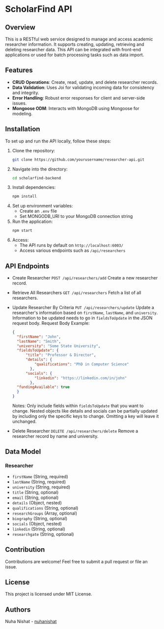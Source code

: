 # ScholarFind API
## Overview
This is a RESTful web service designed to manage and access academic researcher information. It supports creating, updating, retrieving and deleting researcher data. This API can be integrated with front-end applications or used for batch processing tasks such as data import.

## Features
* **CRUD Operations**: Create, read, update, and delete researcher records.
* **Data Validation**: Uses Joi for validating incoming data for consistency and integrity.
* **Error Handling**: Robust error responses for client and server-side issues.
* **Mongoose ODM**: Interacts with MongoDB using Mongoose for modeling.

## Installation
To set up and run the API locally, follow these steps:

1. Clone the repository:
   ``` bash
   git clone https://github.com/yourusername/researcher-api.git
   ```
2. Navigate into the directory:
   ``` bash
   cd scholarfind-backend
   ```
3. Install dependencies:
   ``` bash
   npm install
   ```
4. Set up environment variables:
   * Create an `.env` file
   * Set MONGODB_URI to your MongoDB connection string
5. Run the application:
   ``` bash
   npm start
   ```
6. Access:
   * The API runs by default on `http://localhost:6003/`
   * Access various endpoints such as `/api/researchers`

## API Endpoints
   * Create Researcher
      `POST /api/researchers/add`
      Create a new researcher record.

  * Retrieve All Researchers
      `GET /api/researchers`
      Fetch a list of all researchers.

  *  Update Researcher By Criteria
      `PUT /api/researchers/update`
      Update a researcher's information based on `firstName`, `lastName`, and `university`.
      Information to be updated needs to go in `fieldsToUpdate` in the JSON request body.
      Request Body Example:
      ``` json
      {
        "firstName": "John",
        "lastName": "Smith",
        "university": "Some State University",
        "fieldsToUpdate": {
            "title": "Professor & Director",
            "details": {
                "qualifications": "PhD in Computer Science"
              },
            "socials": {
                "linkedin": "https://linkedin.com/in/john"
              },
        "fundingAvailable": true
        }
      }
      ```
      Notes: Only include fields within `fieldsToUpdate` that you want to change. Nested objects like details and socials can be partially updated by including only the specific keys to change. Omitting a key will leave it unchanged.
     

  * Delete Researcher
      `DELETE /api/researchers/delete`
      Remove a researcher record by name and university.

## Data Model
### Researcher
* `firstName` (String, required)
* `lastName` (String, required)
* `university` (String, required)
* `title` (String, optional)
* `email` (String, optional)
* `details` (Object, nested)
* `qualifications` (String, optional)
* `researchGroups` (Array, optional)
* `biography` (String, optional)
* `socials` (Object, nested)
* `linkedin` (String, optional)
* `researchgate` (String, optional)

## Contribution
Contributions are welcome! Feel free to submit a pull request or file an issue.

## License
This project is licensed under MIT License.

## Authors
Nuha Nishat - [nuhanishat](https://github.com/nuhanishat)


  
   
   
